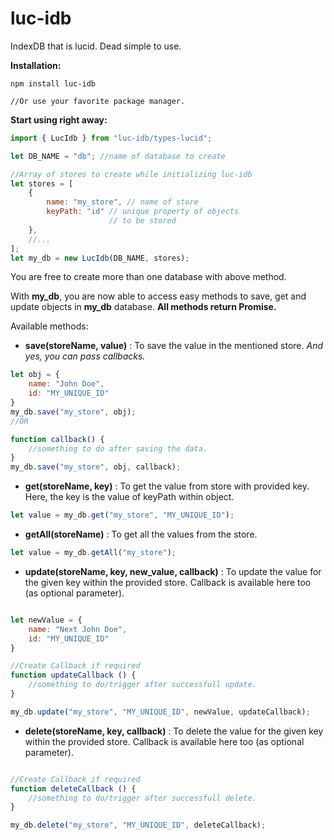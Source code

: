 # luc-idb
IndexDB that is lucid. Dead simple to use.

**Installation:**
```
npm install luc-idb

//Or use your favorite package manager.
```


**Start using right away:**
```javascript
import { LucIdb } from "luc-idb/types-lucid";

let DB_NAME = "db"; //name of database to create

//Array of stores to create while initializing luc-idb
let stores = [
    {
        name: "my_store", // name of store
        keyPath: "id" // unique property of objects 
                      // to be stored
    },
    //...
];    
let my_db = new LucIdb(DB_NAME, stores);
```
You are free to create more than one database with above method.


With **my_db**, you are now able to access easy methods to save, get and update objects in **my_db** database.
**All methods return Promise.** 

Available methods: 

- **save(storeName, value)** : To save the value in the mentioned store. _And yes, you can pass callbacks._

```javascript
let obj = { 
    name: "John Doe",
    id: "MY_UNIQUE_ID"
}
my_db.save("my_store", obj);
//OR 

function callback() {
    //something to do after saving the data.
}
my_db.save("my_store", obj, callback);

```


- **get(storeName, key)** : To get the value from store with provided key. Here, the key is the value of keyPath within object.
```javascript
let value = my_db.get("my_store", "MY_UNIQUE_ID");
```

- **getAll(storeName)** : To get all the values from the store.
```javascript
let value = my_db.getAll("my_store");
```

- **update(storeName, key, new_value, callback)** : To update the value for the given key within the provided store. Callback is available here too (as optional parameter).
```javascript

let newValue = { 
    name: "Next John Doe",
    id: "MY_UNIQUE_ID"
}

//Create Callback if required
function updateCallback () { 
    //something to do/trigger after successfull update.
}

my_db.update("my_store", "MY_UNIQUE_ID", newValue, updateCallback);

```

- **delete(storeName, key, callback)** : To delete the value for the given key within the provided store. Callback is available here too (as optional parameter).
```javascript

//Create Callback if required
function deleteCallback () { 
    //something to do/trigger after successfull delete.
}

my_db.delete("my_store", "MY_UNIQUE_ID", deleteCallback);

```